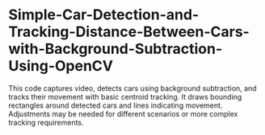 # Simple-Car-Detection-and-Tracking-Distance-Between-Cars-with-Background-Subtraction-Using-OpenCV
This code captures video, detects cars using background subtraction, and tracks their movement with basic centroid tracking. It draws bounding rectangles around detected cars and lines indicating movement. Adjustments may be needed for different scenarios or more complex tracking requirements.
